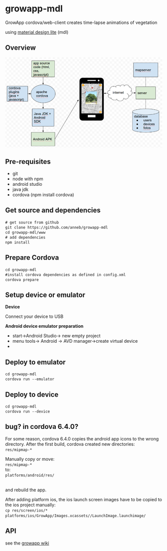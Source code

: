# growapp-mdl
GrowApp cordova/web-client creates time-lapse animations of vegetation

using [material design lite](https://getmdl.io/) (mdl)

## Overview
![overview](overview.png)


## Pre-requisites
* git
* node with npm
* android studio
* java jdk
* cordova (npm install cordova)

## Get source and dependencies
```
# get source from github
git clone https://github.com/anneb/growapp-mdl
cd growapp-mdl/www
# add dependencies
npm install
```

## Prepare Cordova
```
cd growapp-mdl
#install cordova dependencies as defined in config.xml
cordova prepare
```

## Setup device or emulator
**Device**

Connect your device to USB

**Android device emulator preparation**

* start->Android Studio-> new empty project
* menu tools-> Android -> AVD manager->create virtual device
*

## Deploy to emulator
```
cd growapp-mdl
cordova run --emulator
```
## Deploy to device
```
cd growapp-mdl
cordova run --device
```



## bug? in cordova 6.4.0?
For some reason, cordova 6.4.0 copies the android app icons to the wrong directory.
After the first build, cordova created new directories:<br>
```res/mipmap-* ```

Manually copy or move:<br>
```res/mipmap-* ```
<br>to:<br>
```platforms/android/res/ ```

<br>and rebuild the app.

After adding platform ios, the ios launch screen images have to be copied to the ios project manually:  
```cp res/screen/ios/* platforms/ios/GrowApp/Images.xcassets//LaunchImage.launchimage/ ```

## API
see the [growapp wiki](https://github.com/anneb/growapp-mdl/wiki)

